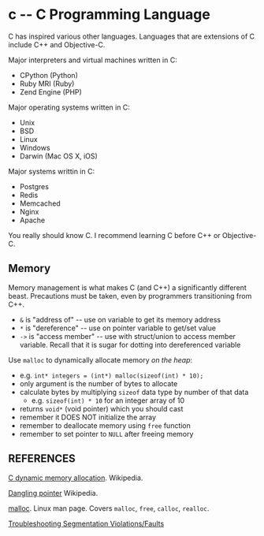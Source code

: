 c -- C Programming Language
===========================

C has inspired various other languages.
Languages that are extensions of C include C++ and Objective-C.

Major interpreters and virtual machines written in C:
- CPython (Python)
- Ruby MRI (Ruby)
- Zend Engine (PHP)

Major operating systems written in C:
- Unix
- BSD
- Linux
- Windows
- Darwin (Mac OS X, iOS)

Major systems writtin in C:
- Postgres
- Redis
- Memcached
- Nginx
- Apache

You really should know C.
I recommend learning C before C++ or Objective-C.

## Memory

Memory management is what makes C (and C++) a significantly different beast.
Precautions must be taken, even by programmers transitioning from C++.

- `&` is "address of" -- use on variable to get its memory address
- `*` is "dereference" -- use on pointer variable to get/set value
- `->` is "access member" -- use with struct/union to access member variable. Recall that it is sugar for dotting into dereferenced variable

Use `malloc` to dynamically allocate memory _on the heap_:
- e.g. `int* integers = (int*) malloc(sizeof(int) * 10);`
- only argument is the number of bytes to allocate
- calculate bytes by multiplying `sizeof` data type by number of that data
  - e.g. `sizeof(int) * 10` for an integer array of 10
- returns `void*` (void pointer) which you should cast
- remember it DOES NOT initialize the array
- remember to deallocate memory using `free` function
- remember to set pointer to `NULL` after freeing memory

## REFERENCES

[C dynamic memory allocation](https://en.wikipedia.org/wiki/C_dynamic_memory_allocation). Wikipedia.

[Dangling pointer](https://en.wikipedia.org/wiki/Dangling_pointer) Wikipedia.

[malloc](http://man7.org/linux/man-pages/man3/malloc.3.html). Linux man page. Covers `malloc`, `free`, `calloc`, `realloc`.

[Troubleshooting Segmentation Violations/Faults](http://web.mit.edu/10.001/Web/Tips/tips_on_segmentation.html)  